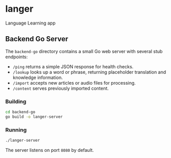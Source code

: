 # langer
Language Learning app

## Backend Go Server

The `backend-go` directory contains a small Go web server with several stub endpoints:

- `/ping` returns a simple JSON response for health checks.
- `/lookup` looks up a word or phrase, returning placeholder translation and knowledge information.
- `/import` accepts new articles or audio files for processing.
- `/content` serves previously imported content.

### Building

```bash
cd backend-go
go build -o langer-server
```

### Running

```bash
./langer-server
```

The server listens on port `8080` by default.
